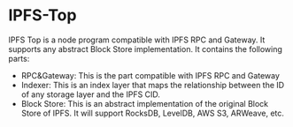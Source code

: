 # IPFS-Top
IPFS Top is a node program compatible with IPFS RPC and Gateway. It supports any abstract Block Store implementation. It contains the following parts:

- RPC&Gateway: This is the part compatible with IPFS RPC and Gateway
- Indexer: This is an index layer that maps the relationship between the ID of any storage layer and the IPFS CID.
- Block Store: This is an abstract implementation of the original Block Store of IPFS. It will support RocksDB, LevelDB, AWS S3, ARWeave, etc.
